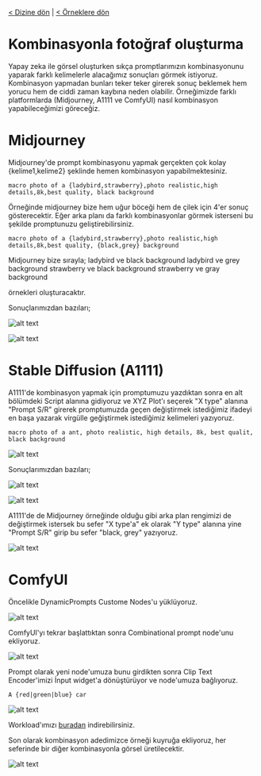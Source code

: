 <a href="/">< Dizine dön</a> | <a href="/ornekler">< Örneklere dön</a>

# Kombinasyonla fotoğraf oluşturma

Yapay zeka ile görsel oluşturken sıkça promptlarımızın kombinasyonunu yaparak farklı kelimelerle alacağımız sonuçları görmek istiyoruz. Kombinasyon yapmadan bunları teker teker girerek sonuç beklemek hem yorucu hem de ciddi zaman kaybına neden olabilir. Örneğimizde farklı platformlarda (Midjourney, A1111 ve ComfyUI) nasıl kombinasyon yapabileceğimizi göreceğiz.

# Midjourney

Midjourney'de prompt kombinasyonu yapmak gerçekten çok kolay {kelime1,kelime2} şeklinde hemen kombinasyon yapabilmektesiniz.

`macro photo of a {ladybird,strawberry},photo realistic,high details,8k,best quality, black background`

Örneğinde midjourney bize hem uğur böceği hem de çilek için 4'er sonuç gösterecektir. Eğer arka planı da farklı kombinasyonlar görmek isterseni bu şekilde promptunuzu geliştirebilirsiniz. 

`macro photo of a {ladybird,strawberry},photo realistic,high details,8k,best quality, {black,grey} background`

Midjourney bize sırayla;
ladybird ve black background
ladybird ve grey background
strawberry ve black background
strawberry ve gray background

örnekleri oluşturacaktır.

Sonuçlarımızdan bazıları;

![alt text](../gorseller/kombinasyon-1.png)

![alt text](../gorseller/kombinasyon-2.png)

# Stable Diffusion (A1111)

A1111'de kombinasyon yapmak için promptumuzu yazdıktan sonra en alt bölümdeki Script alanına gidiyoruz ve XYZ Plot'ı seçerek "X type" alanına "Prompt S/R" girerek  promptumuzda geçen değiştirmek istediğimiz ifadeyi en başa yazarak virgülle geğiştirmek istediğimiz kelimeleri yazıyoruz.

`macro photo of a ant, photo realistic, high details, 8k, best qualit, black background`

![alt text](/gorseller/kombinasyon-3.png)

Sonuçlarımızdan bazıları;

![alt text](../gorseller/kombinasyon-sonuc-3.png)

![alt text](../gorseller/kombinasyon-sonuc-4.png)

A1111'de de Midjourney örneğinde olduğu gibi arka plan rengimizi de değiştirmek istersek bu sefer "X type'a" ek olarak "Y type" alanına yine "Prompt S/R" girip bu sefer "black, grey" yazıyoruz.

![alt text](/gorseller/kombinasyon-4.png)


# ComfyUI 

Öncelikle DynamicPrompts Custome Nodes'u yüklüyoruz.

![alt text](/gorseller/kombinasyon-6.png)

ComfyUI'yı tekrar başlattıktan sonra Combinational prompt node'unu ekliyoruz.

![alt text](/gorseller/kombinasyon-7.png)

Prompt olarak yeni node'umuza bunu girdikten sonra Clip Text Encoder'imizi İnput widget'a dönüştürüyor ve node'umuza bağlıyoruz.

`A {red|green|blue} car`

![alt text](/gorseller/kombinasyon-8.png)

Workload'ımızı [buradan](../gorseller/workflow/combination.json) indirebilirsiniz.

Son olarak kombinasyon adedimizce örneği kuyruğa ekliyoruz, her seferinde bir diğer kombinasyonla görsel üretilecektir.

![alt text](/gorseller/kombinasyon-9.png)



